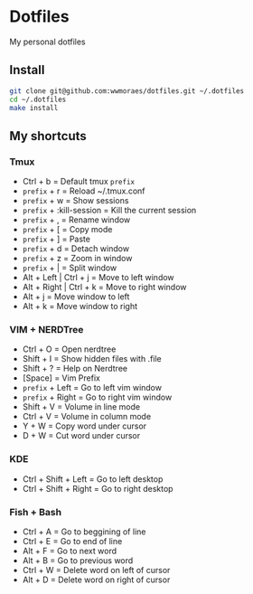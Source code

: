 # Dotfiles

My personal dotfiles

## Install

```sh
git clone git@github.com:wwmoraes/dotfiles.git ~/.dotfiles
cd ~/.dotfiles
make install
```

## My shortcuts

### Tmux

- Ctrl + b = Default tmux `prefix`
- `prefix` + r = Reload ~/.tmux.conf
- `prefix` + w = Show sessions
- `prefix` + :kill-session = Kill the current session
- `prefix` + , = Rename window
- `prefix` + [ = Copy mode
- `prefix` + ] = Paste
- `prefix` + d = Detach window
- `prefix` + z = Zoom in window
- `prefix` + | = Split window
- Alt + Left | Ctrl + j = Move to left window
- Alt + Right | Ctrl + k = Move to right window
- Alt + j = Move window to left
- Alt + k = Move window to right

### VIM + NERDTree
- Ctrl + O = Open nerdtree
- Shift + I = Show hidden files with .file
- Shift + ? = Help on Nerdtree
- [Space] = Vim Prefix
- `prefix` + Left = Go to left vim window
- `prefix` + Right = Go to right vim window
- Shift + V = Volume in line mode
- Ctrl + V = Volume in column mode
- Y + W = Copy word under cursor
- D + W = Cut word under cursor

### KDE
- Ctrl + Shift + Left = Go to left desktop
- Ctrl + Shift + Right = Go to right desktop

### Fish + Bash
- Ctrl + A = Go to beggining of line
- Ctrl + E = Go to end of line
- Alt + F = Go to next word
- Alt + B = Go to previous word
- Ctrl + W = Delete word on left of cursor
- Alt + D = Delete word on right of cursor

